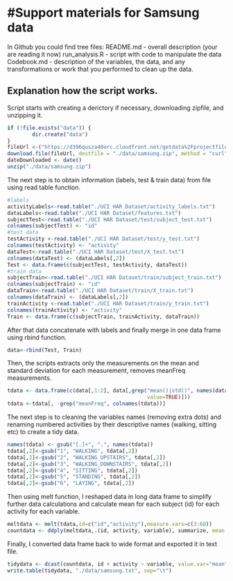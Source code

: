 #Support materials for Samsung data
========================================================
In Github you could find tree files:
README.md - overall description (your are reading it now)
run_analysis.R - script with code to manipulate the data
Codebook.md - description of the variables, the data, and any transformations or work that you performed to clean up the data.

## Explanation how the script works.
Script starts with creating a derictory if necessary, downloading zipfile, 
and unzipping it.


```r
if (!file.exists("data")) {
        dir.create("data")
}
fileUrl <-("https://d396qusza40orc.cloudfront.net/getdata%2Fprojectfiles%2FUCI%20HAR%20Dataset.zip") 
download.file(fileUrl, destfile = "./data/samsung.zip", method = "curl")
dateDownloaded <- date()
unzip("./data/samsung.zip")
```
The next step is to obtain information (labels, test & train data) from file 
using read table function. 

```r
#labels
activityLabels<-read.table("./UCI HAR Dataset/activity_labels.txt")
dataLabels<-read.table("./UCI HAR Dataset/features.txt")
subjectTest<-read.table("./UCI HAR Dataset/test/subject_test.txt")
colnames(subjectTest) <- "id"
#test data
testActivity <-read.table("./UCI HAR Dataset/test/y_test.txt")
colnames(testActivity) <- "activity"
dataTest<-read.table("./UCI HAR Dataset/test/X_test.txt")
colnames(dataTest) <- (dataLabels[,2])
Test <- data.frame(c(subjectTest, testActivity, dataTest))
#train data
subjectTrain<-read.table("./UCI HAR Dataset/train/subject_train.txt")
colnames(subjectTrain) <- "id"
dataTrain<-read.table("./UCI HAR Dataset/train/X_train.txt")
colnames(dataTrain) <- (dataLabels[,2])
trainActivity <-read.table("./UCI HAR Dataset/train/y_train.txt")
colnames(trainActivity) <- "activity"
Train <- data.frame(c(subjectTrain, trainActivity, dataTrain))
```
After that data concatenate with labels and finally merge in one data frame using rbind function. 

```r
data<-rbind(Test, Train)
```
Then, the scripts extracts only the measurements on the mean and standard deviation for each measurement, removes meanFreq measurements. 

```r
tdata <- data.frame(c(data[,1:2], data[,grep("mean()|std()", names(data), 
                                             value=TRUE)]))
tdata <-tdata[, -grep("meanFreq", colnames(tdata))]
```
The next step is to cleaning the variables names (removing extra dots) 
and renaming numbered activities by their descriptive names (walking, sitting etc) 
to create a tidy data.

```r
names(tdata) <- gsub("[.]+", ".", names(tdata))
tdata[,2]<-gsub("1", "WALKING", tdata[,2])
tdata[,2]<-gsub("2", "WALKING_UPSTAIRS", tdata[,2])
tdata[,2]<-gsub("3", "WALKING_DOWNSTAIRS", tdata[,2])
tdata[,2]<-gsub("4", "SITTING", tdata[,2])
tdata[,2]<-gsub("5", "STANDING", tdata[,2])
tdata[,2]<-gsub("6", "LAYING", tdata[,2])
```
Then using melt function, I reshaped data in long data frame to simplify further data calculations and calculate mean for each subject (id) for each activity for each variable. 

```r
meltdata <- melt(tdata,id=c("id","activity"),measure.vars=c(3:68))
countdata <- ddply(meltdata,.(id, activity, variable), summarize, mean = (mean(value)))
```
Finally, I converted data frame back to wide format and exported it in text file.

```r
tidydata <- dcast(countdata, id + activity ~ variable, value.var="mean")
write.table(tidydata, "./data/samsung.txt", sep="\t")
```

